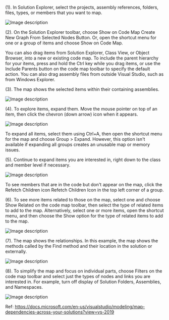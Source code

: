 (1). In Solution Explorer, select the projects, assembly references, folders, files, types, or members that you want to map.

![Image description](https://dev-to-uploads.s3.amazonaws.com/uploads/articles/fgg5qkwh5bu2roo0it7q.png)

(2). On the Solution Explorer toolbar, choose Show on Code Map Create New Graph From Selected Nodes Button. Or, open the shortcut menu for one or a group of items and choose Show on Code Map.

You can also drag items from Solution Explorer, Class View, or Object Browser, into a new or existing code map. To include the parent hierarchy for your items, press and hold the Ctrl key while you drag items, or use the Include Parents button on the code map toolbar to specify the default action. You can also drag assembly files from outside Visual Studio, such as from Windows Explorer.

(3). The map shows the selected items within their containing assemblies.

![Image description](https://dev-to-uploads.s3.amazonaws.com/uploads/articles/l769tyi2jaomq4ahgt23.png)

(4). To explore items, expand them. Move the mouse pointer on top of an item, then click the chevron (down arrow) icon when it appears.

![Image description](https://dev-to-uploads.s3.amazonaws.com/uploads/articles/p38x5r2foozz03w1z4bb.png)

To expand all items, select them using Ctrl+A, then open the shortcut menu for the map and choose Group > Expand. However, this option isn't available if expanding all groups creates an unusable map or memory issues.

(5). Continue to expand items you are interested in, right down to the class and member level if necessary.

![Image description](https://dev-to-uploads.s3.amazonaws.com/uploads/articles/lt0pr8l4g23qp50q2zzm.png)

To see members that are in the code but don't appear on the map, click the Refetch Children icon Refetch Children Icon in the top left corner of a group.

(6). To see more items related to those on the map, select one and choose Show Related on the code map toolbar, then select the type of related items to add to the map. Alternatively, select one or more items, open the shortcut menu, and then choose the Show option for the type of related items to add to the map.

![Image description](https://dev-to-uploads.s3.amazonaws.com/uploads/articles/sf0t3jat88wlvfi4xu83.png)

(7). The map shows the relationships. In this example, the map shows the methods called by the Find method and their location in the solution or externally.

![Image description](https://dev-to-uploads.s3.amazonaws.com/uploads/articles/3e90ut7pu3j6yb8miogp.png)

(8). To simplify the map and focus on individual parts, choose Filters on the code map toolbar and select just the types of nodes and links you are interested in. For example, turn off display of Solution Folders, Assemblies, and Namespaces.

![Image description](https://dev-to-uploads.s3.amazonaws.com/uploads/articles/xtnkuzs6wulj6ou2qpgt.png)

Ref: https://docs.microsoft.com/en-us/visualstudio/modeling/map-dependencies-across-your-solutions?view=vs-2019
